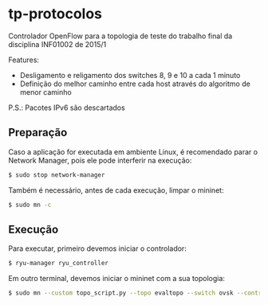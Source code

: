 # tp-protocolos

Controlador OpenFlow para a topologia de teste do trabalho final da disciplina INF01002 de 2015/1

Features: 
 - Desligamento e religamento dos switches 8, 9 e 10 a cada 1 minuto
 - Definição do melhor caminho entre cada host através do algoritmo de menor caminho

P.S.: Pacotes IPv6 são descartados


## Preparação

Caso a aplicação for executada em ambiente Linux, é recomendado parar o Network Manager,
pois ele pode interferir na execução:

```bash
$ sudo stop network-manager
```

Também é necessário, antes de cada execução, limpar o mininet:

```bash
$ sudo mn -c 
```

## Execução

Para executar, primeiro devemos iniciar o controlador:

```bash
$ ryu-manager ryu_controller
```

Em outro terminal, devemos iniciar o mininet com a sua topologia:

```bash
$ sudo mn --custom topo_script.py --topo evaltopo --switch ovsk --controller remote 
```

